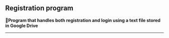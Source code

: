 Registration program
---
__📜Program that handles both registration and login using a text file stored in Google Drive__

---
